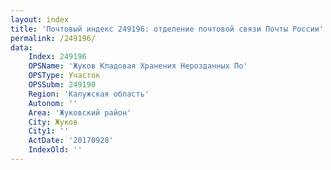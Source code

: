 ```yaml
---
layout: index
title: 'Почтовый индекс 249196: отделение почтовой связи Почты России'
permalink: /249196/
data:
    Index: 249196
    OPSName: 'Жуков Кладовая Хранения Нерозданных По'
    OPSType: Участок
    OPSSubm: 249190
    Region: 'Калужская область'
    Autonom: ''
    Area: 'Жуковский район'
    City: Жуков
    City1: ''
    ActDate: '20170928'
    IndexOld: ''
---
```

